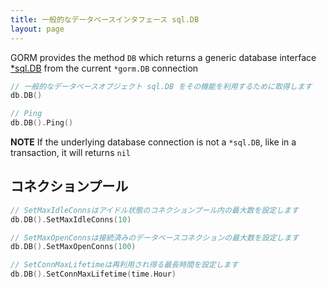 ```yaml
---
title: 一般的なデータベースインタフェース sql.DB
layout: page
---
```


GORM provides the method `DB` which returns a generic database interface [*sql.DB](http://golang.org/pkg/database/sql/#DB) from the current `*gorm.DB` connection

```go
// 一般的なデータベースオブジェクト sql.DB をその機能を利用するために取得します
db.DB()

// Ping
db.DB().Ping()
```

**NOTE** If the underlying database connection is not a `*sql.DB`, like in a transaction, it will returns `nil`

## コネクションプール

```go
// SetMaxIdleConnsはアイドル状態のコネクションプール内の最大数を設定します
db.DB().SetMaxIdleConns(10)

// SetMaxOpenConnsは接続済みのデータベースコネクションの最大数を設定します
db.DB().SetMaxOpenConns(100)

// SetConnMaxLifetimeは再利用され得る最長時間を設定します
db.DB().SetConnMaxLifetime(time.Hour)
```